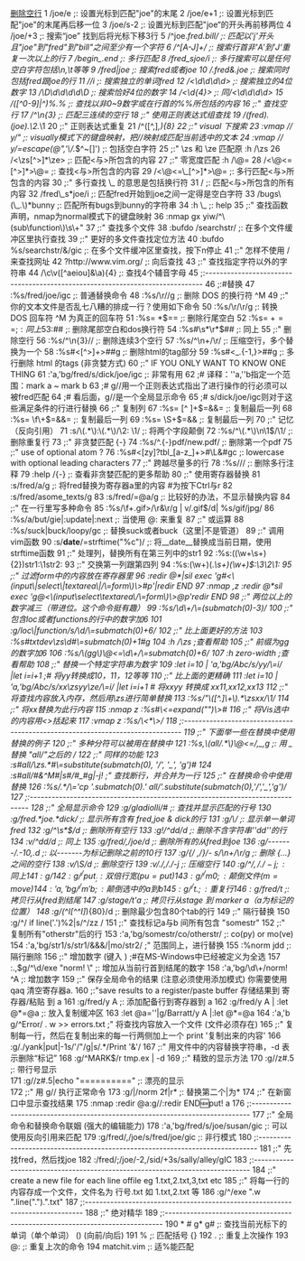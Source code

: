 









[删除空行](http://stackoverflow.com/questions/706076/vim-delete-blank-lines)
1 /joe/e                              ;: 设置光标到匹配"joe"的末尾
2 /joe/e+1                            ;: 设置光标到匹配"joe"的末尾再后移一位
3 /joe/s-2                            ;: 设置光标到匹配"joe“的开头再前移两位
4 /joe/+3                             ;: 搜索“joe” 找到后将光标下移3行
5 /^joe.*fred.*bill/                  ;: 匹配以'j'开头且"joe"到"fred"到"bill"之间至少有一个字符
6 /^[A-J]\+/                          ;: 搜索行首非'A'到’J‘重复一次以上的行
7 /begin\_.*end                       ;: 多行匹配
8 /fred\_s*joe/i                      ;: 多行搜索可以是任何空白字符包括\n,\t等等
9 /fred\|joe                          ;: 搜索fred或者joe
10 /.*fred\&.*joe                      ;: 搜索同时包括fred跟joe的行
11 /\/i                         ;: 搜索独立的单词fred
12 /\<\d\d\d\d\>                       ;: 搜索独立的4位数字
13 /\D\d\d\d\d\D                       ;: 搜索恰好4位的数字
14 /\<\d\{4}\>                         ;: 同/\<\d\d\d\d\>
15 /\([^0-9]\|^\)%.*%                  ;: 查找以非0~9数字或在行首的%%所包括的内容 
16 ;:" 查找空行
17 /^\n\{3}                            ;: 匹配三连续的空行
18 ;:" 使用正则表达式组查找
19 /\(fred\).*\(joe\).*\2.*\1
20 ;:" 正则表达式重复
21 /^\([^,]*,\)\{8}
22 ;:" visual 下搜索 
23 :vmap // y/"               ;: visually模式下的键盘映射，把//映射成匹配当前选中的文本
24 :vmap // y/=escape(@",'\\/.*$^~[]')          ;: 包括空白字符
25 ;:" \zs 和 \ze 匹配原 :h /\zs
26 /<\zs[^>]*\ze>                      ;: 匹配<与>所包含的内容
27 ;:" 零宽度匹配 :h /\@=
28 /<\@<=[^>]*>\@=                     ;: 查找<与>所包含的内容
29 /<\@<=\_[^>]*>\@=                   ;: 多行匹配<与>所包含的内容
30 ;:" 多行查找 \_ 的意思是包括换行符
31 /                     ;: 匹配<与>所包含的所有内容
32 /fred\_s*joe/i                      ;: 匹配fred开始到joe之间一定得是空白字符
33 /bugs\(\_.\)*bunny                  ;: 匹配所有bugs到bunny的字符串
34 :h \_                               ;: help
35 ;:" 查找函数声明，nmap为normal模式下的键盘映射
36 :nmap gx yiw/^\(sub\function\)\s\+"
37 ;:" 查找多个文件
38 :bufdo /searchstr/                  ;: 在多个文件缓冲区里执行查找
39 ;:" 更好的多文件查找定位方法
40 :bufdo %s/searchstr/&/gic           ;: 在多个文件缓冲区里查找，按下n停止
41 ;:" 怎样不使用 / 来查找网址
42 ?http://www.vim.org/                ;: 向后查找
43 ;:" 查找指定字符以外的字符串
44 /\c\v([^aeiou]&\a){4}               ;: 查找4个辅音字母
45 ;:-----------------------------------------------------------------------------
46 ;:#替换
47 :%s/fred/joe/igc                    ;: 普通替换命令
48 :%s/\r//g                           ;: 删除 DOS 的换行符 ^M
49 ;:" 你的文本文件是否乱七八糟的排成一行？使用如下命令
50 :%s/\r/\r/g                         ;: 转换 DOS 回车符 ^M 为真正的回车符
51 :%s= *$==                           ;: 删除行尾空白
52 :%s= \+$==                          ;: 同上
53 :%s#\s*\r\?$##                      ;: 删除尾部空白和dos换行符
54 :%s#\s*\r*$##                       ;: 同上
55 ;:" 删除空行
56 :%s/^\n\{3}//                       ;: 删除连续3个空行
57 :%s/^\n\+/\r/                       ;: 压缩空行，多个替换为一个
58 :%s#<[^>]\+>##g                      ;: 删除html的tag部分
59 :%s#<\_.\{-1,}>##g                  ;: 多行删除 html 的tags (非贪婪方式)
60 ;:" IF YOU ONLY WANT TO KNOW ONE THING
61 :'a,'bg/fred/s/dick/joe/igc         ;: 非常有用 
62                                     ;# 译释：''a,''b指定一个范围：mark a ~ mark b
63                                     ;# g//用一个正则表达式指出了进行操作的行必须可以被fred匹配
64                                     ;# 看后面，g//是一个全局显示命令
65                                     ;# s/dick/joe/igc则对于这些满足条件的行进行替换
66 ;:" 复制列
67 :%s= [^ ]\+$=&&=                    ;: 复制最后一列
68 :%s= \f\+$=&&=                      ;: 复制最后一列
69 :%s= \S\+$=&&                       ;: 复制最后一列
70 ;:" 记忆（反向引用）
71 :s/\(.*\):\(.*\)/\2: \1/            ;: 将两个字段颠倒
72 :%s/^\(.*\)\n\1$/\1/                ;: 删除重复行
73 ;:" 非贪婪匹配 \{-}
74 :%s/^.\{-}pdf/new.pdf/              ;: 删除第一个pdf
75 ;:" use of optional atom \?
76 :%s#\<[zy]\?tbl_[a-z_]\+\>#\L&#gc   ;: lowercase with optional leading characters
77 ;:" 跨越尽量多的行
78 :%s///                ;: 删除多行注释
79 :help /\{-}                         ;: 查看非贪婪匹配的更多帮助
80 ;:" 使用寄存器替换
81 :s/fred/a/g                    ;: 将fred替换为寄存器a里的内容 #为按下Ctrl与r
82 :s/fred/asome_texts/g
83 :s/fred/\=@a/g                      ;: 比较好的办法，不显示替换内容 
84 ;:" 在一行里写多种命令
85 :%s/\f\+\.gif\>/\r&\r/g | v/\.gif$/d| %s/gif/jpg/
86 :%s/a/but/gie|:update|:next         ;: 当使用 @: 来重复
87 ;:" 或运算
88 :%s/suck\|buck/loopy/gc             ;: 替换suck或者buck（这里|不是管道）
89 ;:" 调用vim函数
90 :s/__date__/\=strftime("%c")/       ;: 将__date__替换成当前日期，使用strftime函数
91 ;:" 处理列，替换所有在第三列中的str1
92 :%s:\(\(\w\+\s\+\)\{2}\)str1:\1str2:
93 ;:" 交换第一列跟第四列
94 :%s:\(\w\+\)\(.*\s\+\)\(\w\+\)$:\3\2\1:
95 ;:" 过滤form中的内容放在寄存器里
96 :redir @*|sil exec 'g#<\(input\|select\|textarea\|/\=form\)\>#p'|redir END
97 :nmap ,z :redir @*sil exec 'g@<\(input\select\textarea\/\=form\)\>@p'redir END
98 ;:" 两位以上的数字减三（带进位。这个命令挺有趣）
99 :%s/\d\+/\=(submatch(0)-3)/
100 ;:" 包含loc或者functions的行中的数字加6
101 :g/loc\|function/s/\d/\=submatch(0)+6/
102 ;:" 比上面更好的方法
103 :%s#txtdev\zs\d#\=submatch(0)+1#g
104 :h /\zs                            ;查看帮助
105 ;:" 前缀为gg的数字加6
106 :%s/\(gg\)\@<=\d\+/\=submatch(0)+6/
107 :h zero-width                      ;查看帮助
108 ;:" 替换一个特定字符串为数字
109 :let i=10 | 'a,'bg/Abc/s/yy/\=i/ |let i=i+1 ;# 将yy转换成10，11，12等等
110 ;:" 比上面的更精确
111 :let i=10 | 'a,'bg/Abc/s/xx\zsyy\ze/\=i/ |let i=i+1 # 将xxyy 转换成 xx11,xx12,xx13
112 ;:" 将查找内容放入内存，然后用\zs进行简单替换 
113 :%s/"\([^.]\+\).*\zsxx/\1/
114 ;:" 将xx替换为此行内容 
115 :nmap z :%s#\<=expand("")\>#
116 ;:" 将Vis选中的内容用<>括起来 
117 :vmap z :%s/\<*\>/
118 ;:-----------------------------------------------------------------------------
119 ;:" 下面举一些在替换中使用替换的例子 
120 ;:" 多种分符可以被用在替换中 
121 :%s,\(all/.*\)\@<=/,_,g             ;: 用 _ 替换 "all/"之后的 /  
122 ;:" 同样的功能 
123 :s#all/\zs.*#\=substitute(submatch(0), '/', '_', 'g')#
124 :s#all/#&^M#|s#/#_#g|-j!            ;" 查找断行，并合并为一行
125 ;:" 在替换命令中使用替换 
126 :%s/.*/\='cp '.submatch(0).' all/'.substitute(submatch(0),'/','_','g')/
127 ;:-----------------------------------------------------------------------------
128 ;:" 全局显示命令 
129 :g/gladiolli/#                      ;: 查找并显示匹配的行号
130 :g/fred.*joe.*dick/                 ;: 显示所有含有 fred,joe & dick的行
131 :g/\/                        ;: 显示单一单词fred
132 :g/^\s*$/d                          ;: 删除所有空行
133 :g!/^dd/d                           ;: 删除不含字符串''dd''的行
134 :v/^dd/d                            ;: 同上
135 :g/fred/,/joe/d                     ;: 删除所有的从fred到joe
136 :g/-------/.-10,.d                  ;: 以-------为标记删除之前的10行
137 :g/{/ ,/}/- s/\n\+/\r/g             ;: 删除 {...}之间的空行
138 :v/\S/d                             ;: 删除空行 
139 :v/./,/./-j                         ;: 压缩空行
140 :g/^$/,/./-j                        ;: 同上
141 :g/142 :g/^/put_                           ;: 双倍行宽 (pu = put)
143 :g/^/m0                             ;: 颠倒文件 (m = move)
144 :'a,'bg/^/m'b                       ;: 颠倒选中的 a 到 b
145 :g/^/t.                             ;: 重复行
146 :g/fred/t$                          ;: 拷贝行从fred到结尾
147 :g/stage/t'a                        ;: 拷贝行从stage 到 marker a（a为标记的位置）
148 :g/\(^I[^^I]*\)\{80}/d              ;: 删除最少包含80个tab的行
149 ;:" 隔行替换 
150 :g/^/ if line('.')%2|s/^/zz /
151 ;:" 查找标记a与b 间所有包含 "somestr" 
152 ;:" 复制所有"otherstr"后的行 
153 :'a,'bg/somestr/co/otherstr/        ;: co(py) or mo(ve)
154 :'a,'bg/str1/s/str1/&&&/|mo/str2/   ;" 范围同上，进行替换
155 :%norm jdd                          ;: 隔行删除
156 ;:" 增加数字 (键入 )            ;#在MS-Windows中已经被定义为全选
157 :.,$g/^\d/exe "norm! \"        ;: 增加从当前行首到结尾的数字
158 :'a,'bg/\d\+/norm! ^A               ;: 增加数字
159 ;:" 保存全局命令的结果 (注意必须使用添加模式) 你需要使用 qaq 清空寄存器a. 
160 ;:"save results to a register/paste buffer 存储结果到 寄存器/粘贴 到 a
161 :g/fred/y A                         ;: 添加配备行到寄存器到 a
162 :g/fred/y A | :let @*=@a            ;: 放入复制缓冲区
163 :let @a=''|g/Barratt/y A |:let @*=@a
164 :'a,'b g/^Error/ . w >> errors.txt  ;" 将查找内容放入一个文件 (文件必须存在)
165 ;:" 复制每一行，然后在复制出来的每一行两侧加上一个 print '复制出来的内容'
166 :g/./yank|put|-1s/'/"/g|s/.*/Print '&'/
167 ;:" 用文件中的内容替换字符串，-d 表示删除“标记”
168 :g/^MARK$/r tmp.ex | -d
169 ;:" 精致的显示方法 
170 :g//z#.5                   ;: 带行号显示  
171 :g//z#.5|echo "==========" ;: 漂亮的显示  
172 ;:" 用 g// 执行正常命令
173 :g/|/norm 2f|r*                     ;: 替换第二个|为* 
174 ;:" 在新窗口中显示查找结果
175 :nmap :redir @a:g//:redir END:new:put! a
176 ;:-----------------------------------------------------------------------------
177 ;:" 全局命令和替换命令联姻 (强大的编辑能力)
178 :'a,'bg/fred/s/joe/susan/gic        ;: 可以使用反向引用来匹配
179 :g/fred/,/joe/s/fred/joe/gic        ;: 非行模式 
180 ;:-----------------------------------------------------------------------------
181 ;:" 先找fred，然后找joe
182 :/fred/;/joe/-2,/sid/+3s/sally/alley/gIC
183 ;:-----------------------------------------------------------------------------
184 ;:" create a new file for each line offile eg 1.txt,2.txt,3,txt etc
185 ;:" 将每一行的内容存成一个文件，文件名为 行号.txt  如 1.txt,2.txt 等
186 :g/^/exe ".w ".line(".").".txt"
187 ;:-----------------------------------------------------------------------------
188 ;:" 绝对精华 
189 ;:-----------------------------------------------------------------------------
190 * # g* g#                           ;: 查找当前光标下的单词（单个单词） () (向前/向后)
191 %                                   ;: 匹配括号 {}[]()
192 .                                   ;: 重复上次操作 
193 @:                                  ;: 重复上次的命令
194 matchit.vim                         ;: 适%能匹配
